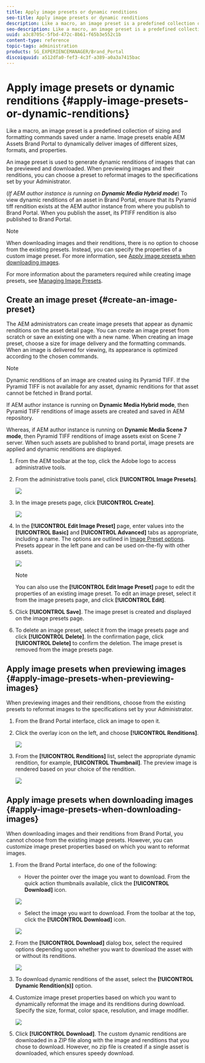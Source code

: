 ```yaml
---
title: Apply image presets or dynamic renditions
seo-title: Apply image presets or dynamic renditions
description: Like a macro, an image preset is a predefined collection of sizing and formatting commands saved under a name. Image presets enable AEM Assets Brand Portal to dynamically deliver images of different sizes, formats, and properties. 
seo-description: Like a macro, an image preset is a predefined collection of sizing and formatting commands saved under a name. Image presets enable AEM Assets Brand Portal to dynamically deliver images of different sizes, formats, and properties. 
uuid: a3c8705c-5fbd-472c-8b61-f65b3e552c1b
content-type: reference
topic-tags: administration
products: SG_EXPERIENCEMANAGER/Brand_Portal
discoiquuid: a512dfa0-fef3-4c3f-a389-a0a3a7415bac
---
```


# Apply image presets or dynamic renditions {#apply-image-presets-or-dynamic-renditions}

Like a macro, an image preset is a predefined collection of sizing and formatting commands saved under a name. Image presets enable AEM Assets Brand Portal to dynamically deliver images of different sizes, formats, and properties.

An image preset is used to generate dynamic renditions of images that can be previewed and downloaded. When previewing images and their renditions, you can choose a preset to reformat images to the specifications set by your Administrator.

(*If AEM author instance is running on **Dynamic Media Hybrid mode***) To view dynamic renditions of an asset in Brand Portal, ensure that its Pyramid tiff rendition exists at the AEM author instance from where you publish to Brand Portal. When you publish the asset, its PTIFF rendition is also published to Brand Portal.

>[!NOTE]
>
>When downloading images and their renditions, there is no option to choose from the existing presets. Instead, you can specify the properties of a custom image preset. For more information, see [Apply image presets when downloading images](../using/brand-portal-image-presets.md#main-pars-text-1403412644).


For more information about the parameters required while creating image presets, see [Managing Image Presets](https://docs.adobe.com/docs/en/AEM/6-0/administer/integration/dynamic-media/image-presets.html).

## Create an image preset {#create-an-image-preset}

The AEM administrators can create image presets that appear as dynamic renditions on the asset detail page. You can create an image preset from scratch or save an existing one with a new name. When creating an image preset, choose a size for image delivery and the formatting commands. When an image is delivered for viewing, its appearance is optimized according to the chosen commands.


>[!NOTE]
>
>Dynamic renditions of an image are created using its Pyramid TIFF. If the Pyramid TIFF is not available for any asset, dynamic renditions for that asset cannot be fetched in Brand portal.
>
>If AEM author instance is running on **Dynamic Media Hybrid mode**, then Pyramid TIFF renditions of image assets are created and saved in AEM repository. 
>
>Whereas, if AEM author instance is running on **Dynamic Media Scene 7 mode**, then Pyramid TIFF renditions of image assets exist on Scene 7 server.
>When such assets are published to brand portal, image presets are applied and dynamic renditions are displayed.


1. From the AEM toolbar at the top, click the Adobe logo to access administrative tools.

1. From the administrative tools panel, click **[!UICONTROL Image Presets]**.

   ![](assets/admin-tools-panel-4.png)

1. In the image presets page, click **[!UICONTROL Create]**.

   ![](assets/image_preset_homepage.png)

1. In the **[!UICONTROL Edit Image Preset]** page, enter values into the **[!UICONTROL Basic]** and **[!UICONTROL Advanced]** tabs as appropriate, including a name. The options are outlined in [Image Preset options](https://docs.adobe.com/docs/en/AEM/6-0/administer/integration/dynamic-media/image-presets.html#Image%20preset%20options). Presets appear in the left pane and can be used on-the-fly with other assets.

   ![](assets/image_preset_create.png)

   >[!NOTE]
   >
   >You can also use the **[!UICONTROL Edit Image Preset]** page to edit the properties of an existing image preset. To edit an image preset, select it from the image presets page, and click **[!UICONTROL Edit]**.

1. Click **[!UICONTROL Save]**. The image preset is created and displayed on the image presets page.
1. To delete an image preset, select it from the image presets page and click **[!UICONTROL Delete]**. In the confirmation page, click **[!UICONTROL Delete]** to confirm the deletion. The image preset is removed from the image presets page.

## Apply image presets when previewing images  {#apply-image-presets-when-previewing-images}

When previewing images and their renditions, choose from the existing presets to reformat images to the specifications set by your Administrator.

1. From the Brand Portal interface, click an image to open it.
1. Click the overlay icon on the left, and choose **[!UICONTROL Renditions]**.

   ![](assets/image-preset-previewrenditions.png)

1. From the **[!UICONTROL Renditions]** list, select the appropriate dynamic rendition, for example, **[!UICONTROL Thumbnail]**. The preview image is rendered based on your choice of the rendition.

   ![](assets/image-preset-previewrenditionthumbnail.png)

## Apply image presets when downloading images {#apply-image-presets-when-downloading-images}

When downloading images and their renditions from Brand Portal, you cannot choose from the existing image presets. However, you can customize image preset properties based on which you want to reformat images.

1. From the Brand Portal interface, do one of the following:

    * Hover the pointer over the image you want to download. From the quick action thumbnails available, click the **[!UICONTROL Download]** icon.

   ![](assets/downloadsingleasset.png)

    * Select the image you want to download. From the toolbar at the top, click the **[!UICONTROL Download]** icon.

   ![](assets/downloadassets.png)

1. From the **[!UICONTROL Download]** dialog box, select the required options depending upon whether you want to download the asset with or without its renditions.

   ![](assets/donload-assets-dialog.png)

1. To download dynamic renditions of the asset, select the **[!UICONTROL Dynamic Rendition(s)]** option.
1. Customize image preset properties based on which you want to dynamically reformat the image and its renditions during download. Specify the size, format, color space, resolution, and image modifier.

   ![](assets/dynamicrenditions.png)

1. Click **[!UICONTROL Download]**. The custom dynamic renditions are downloaded in a ZIP file along with the image and renditions that you chose to download. However, no zip file is created if a single asset is downloaded, which ensures speedy download.
